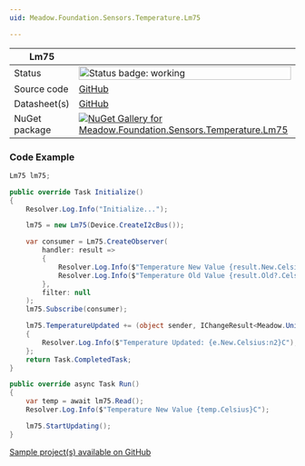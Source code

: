 ```yaml
---
uid: Meadow.Foundation.Sensors.Temperature.Lm75

---
```


| Lm75 | |
|--------|--------|
| Status | <img src="https://img.shields.io/badge/Working-brightgreen" style="width: auto; height: -webkit-fill-available;" alt="Status badge: working" /> |
| Source code | [GitHub](https://github.com/WildernessLabs/Meadow.Foundation/tree/main/Source/Meadow.Foundation.Peripherals/Sensors.Temperature.Lm75) |
| Datasheet(s) | [GitHub](https://github.com/WildernessLabs/Meadow.Foundation/tree/main/Source/Meadow.Foundation.Peripherals/Sensors.Temperature.Lm75/Datasheet) |
| NuGet package | <a href="https://www.nuget.org/packages/Meadow.Foundation.Sensors.Temperature.Lm75/" target="_blank"><img src="https://img.shields.io/nuget/v/Meadow.Foundation.Sensors.Temperature.Lm75.svg?label=Meadow.Foundation.Sensors.Temperature.Lm75" alt="NuGet Gallery for Meadow.Foundation.Sensors.Temperature.Lm75" /></a> |

### Code Example

```csharp
Lm75 lm75;

public override Task Initialize()
{
    Resolver.Log.Info("Initialize...");

    lm75 = new Lm75(Device.CreateI2cBus());

    var consumer = Lm75.CreateObserver(
        handler: result =>
        {
            Resolver.Log.Info($"Temperature New Value {result.New.Celsius}C");
            Resolver.Log.Info($"Temperature Old Value {result.Old?.Celsius}C");
        },
        filter: null
    );
    lm75.Subscribe(consumer);

    lm75.TemperatureUpdated += (object sender, IChangeResult<Meadow.Units.Temperature> e) =>
    {
        Resolver.Log.Info($"Temperature Updated: {e.New.Celsius:n2}C");
    };
    return Task.CompletedTask;
}

public override async Task Run()
{
    var temp = await lm75.Read();
    Resolver.Log.Info($"Temperature New Value {temp.Celsius}C");

    lm75.StartUpdating();
}

```

[Sample project(s) available on GitHub](https://github.com/WildernessLabs/Meadow.Foundation/tree/main/Source/Meadow.Foundation.Peripherals/Sensors.Temperature.Lm75/Samples/Lm75_Sample)

